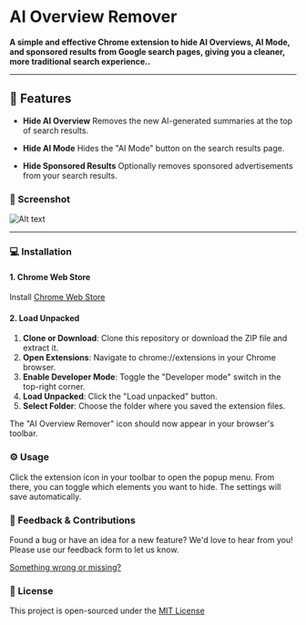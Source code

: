 # AI Overview Remover

**A simple and effective Chrome extension to hide AI Overviews, AI Mode, and sponsored results from Google search pages, giving you a cleaner, more traditional search experience..**

---

## 🚀 Features

- **Hide AI Overview** Removes the new AI-generated summaries at the top of search results.

- **Hide AI Mode** Hides the "AI Mode" button on the search results page.

- **Hide Sponsored Results** Optionally removes sponsored advertisements from your search results.

### 📸 Screenshot

![Alt text](images/screenshot.png "Screenshot")

---

### 💻 Installation

#### 1. Chrome Web Store

Install [Chrome Web Store](https://chromewebstore.google.com/detail/ai-overview-remover/mbfboihhhoaklaafehggofgjgnhkheah?hl=en)

#### 2. Load Unpacked

1. **Clone or Download**: Clone this repository or download the ZIP file and extract it.
2. **Open Extensions**: Navigate to chrome://extensions in your Chrome browser.
3. **Enable Developer Mode**: Toggle the "Developer mode" switch in the top-right corner.
4. **Load Unpacked**: Click the "Load unpacked" button.
5. **Select Folder**: Choose the folder where you saved the extension files.

The "AI Overview Remover" icon should now appear in your browser's toolbar.

### ⚙️ Usage

Click the extension icon in your toolbar to open the popup menu. From there, you can toggle which elements you want to hide. The settings will save automatically.

### 💬 Feedback & Contributions

Found a bug or have an idea for a new feature? We'd love to hear from you! Please use our feedback form to let us know.

[Something wrong or missing?](https://forms.gle/zS9NmAoqoJ2xc35j6)

### 📄 License

This project is open-sourced under the [MIT License](https://opensource.org/licenses/MIT)
